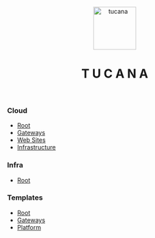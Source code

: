 <div align="center">
  <br>
  <img alt="tucana" src="https://user-images.githubusercontent.com/108890369/223312587-5c6326cc-5cf8-457d-9bb0-0a90f12190e5.png" height="100">
  <h1>T U C A N A</h1>
  </br>
</div>


### Cloud
- [Root](https://github.com/sibelhealth/tucana/tree/main/cloud)
- [Gateways](https://github.com/sibelhealth/tucana/tree/main/cloud/gateways)
- [Web Sites](https://github.com/sibelhealth/tucana/tree/main/cloud/sites)
- [Infrastructure](https://github.com/sibelhealth/tucana/tree/main/infra)

### Infra
- [Root](https://github.com/sibelhealth/tucana/tree/main/infra)

### Templates
- [Root](https://github.com/sibelhealth/tucana/tree/main/templates)
- [Gateways](https://github.com/sibelhealth/tucana/tree/main/templates/gateways)
- [Platform](https://github.com/sibelhealth/tucana/tree/main/templates/platform)
